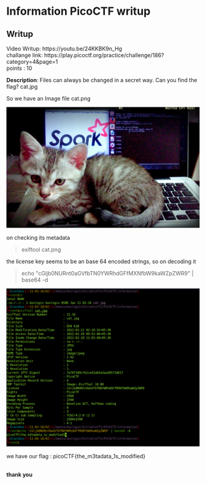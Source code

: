 <h1><b>Information</b> PicoCTF writup</h1>
<h2>Writup</h2>
Video Writup: https://youtu.be/24KKBK9n_Hg <br>
challange link: https://play.picoctf.org/practice/challenge/186?category=4&page=1 <br>
points : 10

<b>Description</b>: Files can always be changed in a secret way. Can you find the flag? cat.jpg

So we have an Image file cat.png

![](cat.jpg)

on checking its metadata 

> exiftool cat.png

the license key seems to be an base 64 encoded strings, so on decoding it

> echo "cGljb0NURnt0aGVfbTN0YWRhdGFfMXNfbW9kaWZpZWR9" | base64 -d

![](result.png)

we have our flag : picoCTF{the_m3tadata_1s_modified}

<br>
<b> thank you </b>
